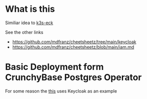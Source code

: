 # What is this

Similiar idea to [k3s-eck](https://github.com/mdfranz/k3s-eck/)

See the other links

- https://github.com/mdfranz/cheetsheetz/tree/main/keycloak
- https://github.com/mdfranz/cheetsheetz/blob/main/iam.md

# Basic Deployment form CrunchyBase Postgres Operator 

For some reason the [this](https://access.crunchydata.com/documentation/postgres-operator/latest/quickstart) uses Keycloak as an example

